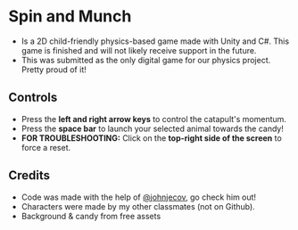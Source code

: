 # Spin and Munch

- Is a 2D child-friendly physics-based game made with Unity and C#. This game is finished and will not likely receive support in the future.
- This was submitted as the only digital game for our physics project. Pretty proud of it!

## Controls

- Press the **left and right arrow keys** to control the catapult's momentum.
- Press the **space bar** to launch your selected animal towards the candy!
- **FOR TROUBLESHOOTING:** Click on the **top-right side of the screen** to force a reset.

## Credits

- Code was made with the help of [@johnjecov](https://github.com/johnjecov), go check him out!
- Characters were made by my other classmates (not on Github).
- Background & candy from free assets